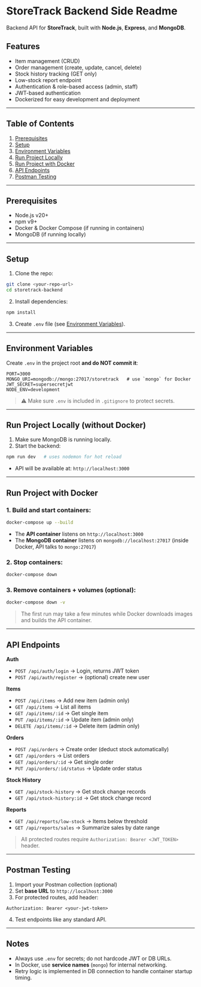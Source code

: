 # StoreTrack Backend Side Readme

Backend API for **StoreTrack**, built with **Node.js**, **Express**, and **MongoDB**.

## Features

* Item management (CRUD)
* Order management (create, update, cancel, delete)
* Stock history tracking (GET only)
* Low-stock report endpoint
* Authentication & role-based access (admin, staff)
* JWT-based authentication
* Dockerized for easy development and deployment

---

## **Table of Contents**

1. [Prerequisites](#prerequisites)
2. [Setup](#setup)
3. [Environment Variables](#environment-variables)
4. [Run Project Locally](#run-project-locally)
5. [Run Project with Docker](#run-project-with-docker)
6. [API Endpoints](#api-endpoints)
7. [Postman Testing](#postman-testing)

---

## **Prerequisites**

* Node.js v20+
* npm v9+
* Docker & Docker Compose (if running in containers)
* MongoDB (if running locally)

---

## **Setup**

1. Clone the repo:

```bash
git clone <your-repo-url>
cd storetrack-backend
```

2. Install dependencies:

```bash
npm install
```

3. Create `.env` file (see [Environment Variables](#environment-variables)).

---

## **Environment Variables**

Create `.env` in the project root **and do NOT commit it**:

```env
PORT=3000
MONGO_URI=mongodb://mongo:27017/storetrack   # use `mongo` for Docker
JWT_SECRET=supersecretjwt
NODE_ENV=development
```

> ⚠️ Make sure `.env` is included in `.gitignore` to protect secrets.

---

## **Run Project Locally (without Docker)**

1. Make sure MongoDB is running locally.
2. Start the backend:

```bash
npm run dev   # uses nodemon for hot reload
```

* API will be available at: `http://localhost:3000`

---

## **Run Project with Docker**

### 1. Build and start containers:

```bash
docker-compose up --build
```

* The **API container** listens on `http://localhost:3000`
* The **MongoDB container** listens on `mongodb://localhost:27017` (inside Docker, API talks to `mongo:27017`)

### 2. Stop containers:

```bash
docker-compose down
```

### 3. Remove containers + volumes (optional):

```bash
docker-compose down -v
```

> The first run may take a few minutes while Docker downloads images and builds the API container.

---

## **API Endpoints**

**Auth**

* `POST /api/auth/login` → Login, returns JWT token
* `POST /api/auth/register` → (optional) create new user

**Items**

* `POST /api/items` → Add new item (admin only)
* `GET /api/items` → List all items
* `GET /api/items/:id` → Get single item
* `PUT /api/items/:id` → Update item (admin only)
* `DELETE /api/items/:id` → Delete item (admin only)

**Orders**

* `POST /api/orders` → Create order (deduct stock automatically)
* `GET /api/orders` → List orders
* `GET /api/orders/:id` → Get single order
* `PUT /api/orders/:id/status` → Update order status

**Stock History**

* `GET /api/stock-history` → Get stock change records
* `GET /api/stock-history:id` → Get stock change record

**Reports**

* `GET /api/reports/low-stock` → Items below threshold
* `GET /api/reports/sales` → Summarize sales by date range

> All protected routes require `Authorization: Bearer <JWT_TOKEN>` header.

---

## **Postman Testing**

1. Import your Postman collection (optional)
2. Set **base URL** to `http://localhost:3000`
3. For protected routes, add header:

```
Authorization: Bearer <your-jwt-token>
```

4. Test endpoints like any standard API.

---

## **Notes**

* Always use `.env` for secrets; do not hardcode JWT or DB URLs.
* In Docker, use **service names** (`mongo`) for internal networking.
* Retry logic is implemented in DB connection to handle container startup timing.

